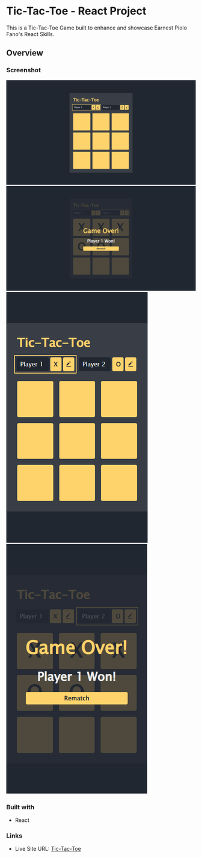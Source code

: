 # Tic-Tac-Toe - React Project

This is a Tic-Tac-Toe Game built to enhance and showcase Earnest Piolo Fano's React Skills.

## Overview

### Screenshot

![](./src/assets/tic-tac-toe-screenshot-desktop.png)
![](./src/assets/tic-tac-toe-screenshot-desktop-gameover.png)
![](./src/assets/tic-tac-toe-screenshot-mobile.png)
![](./src/assets/tic-tac-toe-screenshot-mobile-gameover.png)

### Built with

- React

### Links

- Live Site URL: [Tic-Tac-Toe](https://react-tic-tac-toe-gamma-ruby.vercel.app/)
